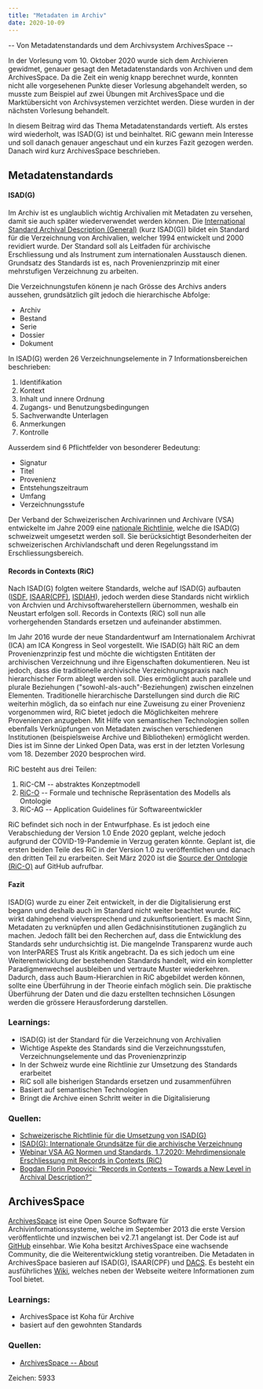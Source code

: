```yaml
---
title: "Metadaten im Archiv"
date: 2020-10-09
---
```



-- Von Metadatenstandards und dem Archivsystem ArchivesSpace --

In der Vorlesung vom 10. Oktober 2020 wurde sich dem Archivieren gewidmet, genauer gesagt den Metadatenstandards von Archiven und dem ArchivesSpace. Da die Zeit ein wenig knapp berechnet wurde, konnten nicht alle vorgesehenen Punkte dieser Vorlesung abgehandelt werden, so musste zum Beispiel auf zwei Übungen mit ArchivesSpace und die Marktübersicht von Archivsystemen verzichtet werden. Diese wurden in der nächsten Vorlesung behandelt.

In diesem Beitrag wird das Thema Metadatenstandards vertieft. Als erstes wird wiederholt, was ISAD(G) ist und beinhaltet. RiC gewann mein Interesse und soll danach genauer angeschaut und ein kurzes Fazit gezogen werden. Danach wird kurz  ArchivesSpace beschrieben.

## Metadatenstandards

#### ISAD(G)

Im Archiv ist es unglaublich wichtig Archivalien mit Metadaten zu versehen, damit sie auch später wiederverwendet werden können. Die [International Standard Archival Description (General)](https://www.ica.org/en/isadg-general-international-standard-archival-description-second-edition) (kurz ISAD(G)) bildet ein Standard für die Verzeichnung von Archivalien, welcher 1994 entwickelt und 2000 revidiert wurde. Der Standard soll als Leitfaden für archivische Erschliessung und als Instrument zum internationalen Ausstausch dienen. Grundsatz des Standards ist es, nach Provenienzprinzip mit einer mehrstufigen Verzeichnung zu arbeiten.

Die Verzeichnungstufen könenn je nach Grösse des Archivs anders aussehen, grundsätzlich gilt jedoch die hierarchische Abfolge:
- Archiv
- Bestand
- Serie
- Dossier
- Dokument

In ISAD(G) werden 26 Verzeichnungselemente in 7 Informationsbereichen beschrieben:
1. Identifikation
2. Kontext
3. Inhalt und innere Ordnung
4. Zugangs- und Benutzungsbedingungen
5. Sachverwandte Unterlagen
6. Anmerkungen
7. Kontrolle

Ausserdem sind 6 Pflichtfelder von besonderer Bedeutung:
* Signatur
* Titel
* Provenienz
* Entstehungszeitraum
* Umfang
* Verzeichnungsstufe

Der Verband der Schweizerischen Archivarinnen und Archivare (VSA) entwickelte im Jahre 2009 eine [nationale Richtlinie](https://vsa-aas.ch/wp-content/uploads/2015/06/Richtlinien_ISAD_G_VSA_d.pdf), welche die ISAD(G) schweizweit umgesetzt werden soll. Sie berücksichtigt Besonderheiten der schweizerischen Archivlandschaft und deren Regelungsstand im Erschliessungsbereich.

#### Records in Contexts (RiC)
Nach ISAD(G) folgten weitere Standards, welche auf ISAD(G) aufbauten ([ISDF](https://www.ica.org/en/isdf-international-standard-describing-functions), [ISAAR(CPF)](https://www.ica.org/en/isaar-cpf-international-standard-archival-authority-record-corporate-bodies-persons-and-families-2nd), [ISDIAH](https://www.ica.org/en/isdiah-international-standard-describing-institutions-archival-holdings)), jedoch werden diese Standards nicht wirklich von Archvien und Archivsoftwareherstellern übernommen, weshalb ein Neustart erfolgen soll. Records in Contexts (RiC) soll nun alle vorhergehenden Standards ersetzen und aufeinander abstimmen.

Im Jahr 2016 wurde der neue Standardentwurf am Internationalem Archivrat (ICA) am ICA Kongress in Seol vorgestellt. Wie ISAD(G) hält RiC an dem Provenienzprinzip fest und möchte die wichtigsten Entitäten der archivischen Verzeichnung und ihre Eigenschaften dokumentieren. Neu ist jedoch, dass die traditionelle archivische Verzeichnungspraxis nach hierarchischer Form ablegt werden soll. Dies ermöglicht auch parallele und plurale Beziehungen ("sowohl-als-auch"-Beziehungen) zwischen einzelnen Elementen. Traditionelle hierarchische Darstellungen sind durch die RiC weiterhin möglich, da so einfach nur eine Zuweisung zu einer Provenienz vorgenommen wird, RiC bietet jedoch die Möglichkeiten mehrere Provenienzen anzugeben. Mit Hilfe von semantischen Technologien sollen ebenfalls Verknüpfungen von Metadaten zwischen verschiedenen Institutionen (beispielsweise Archive und Bibliotheken) ermöglicht werden. Dies ist im Sinne der Linked Open Data, was erst in der letzten Vorlesung vom 18. Dezember 2020 besprochen wird.

RiC besteht aus drei Teilen:
1. RiC-CM -- abstraktes Konzeptmodell
2. [RiC-O](https://ica-egad.github.io/RiC-O/) -- Formale und technische Repräsentation des Modells als Ontologie
3. RiC-AG -- Application Guidelines für Softwareentwickler

RiC befindet sich noch in der Entwurfphase. Es ist jedoch eine Verabschiedung der Version 1.0 Ende 2020 geplant, welche jedoch aufgrund der COVID-19-Pandemie in Verzug geraten könnte. Geplant ist, die ersten beiden Teile des RiC in der Version 1.0 zu veröffentlichen und danach den dritten Teil zu erarbeiten. Seit März 2020 ist die [Source der Ontologie (RiC-O)](https://github.com/ICA-EGAD/RiC-O) auf GitHub aufrufbar.

#### Fazit
ISAD(G) wurde zu einer Zeit entwickelt, in der die Digitalisierung erst begann und deshalb auch im Standard nicht weiter beachtet wurde. RiC wirkt dahingehend vielversprechend und zukunftsorientiert. Es macht Sinn, Metadaten zu verknüpfen und allen Gedächnisinstitutionen zugänglich zu machen. Jedoch fällt bei den Recherchen auf, dass die Entwicklung des Standards sehr undurchsichtig ist. Die mangelnde Transparenz wurde auch von InterPARES Trust als Kritik angebracht. Da es sich jedoch um eine Weiterentwicklung der bestehenden Standards handelt, wird ein kompletter Paradigmenwechsel ausbleiben und vertraute Muster wiederkehren. Dadurch, dass auch Baum-Hierarchien in RiC abgebildet werden können, sollte eine Überführung in der Theorie einfach möglich sein. Die praktische Überführung der Daten und die dazu erstellten technsichen Lösungen werden die grössere Herausforderung darstellen.

### Learnings:
- ISAD(G) ist der Standard für die Verzeichnung von Archivalien
- Wichtige Aspekte des Standards sind die Verzeichnungsstufen, Verzeichnungselemente und das Provenienzprinzip
- In der Schweiz wurde eine Richtlinie zur Umsetzung des Standards erarbeitet
- RiC soll alle bisherigen Standards ersetzen und zusammenführen
- Basiert auf semantischen Technologien
- Bringt die Archive einen Schritt weiter in die Digitalisierung

### Quellen:
- [Schweizerische Richtlinie für die Umsetzung von ISAD(G)](https://vsa-aas.ch/wp-content/uploads/2015/06/Richtlinien_ISAD_G_VSA_d.pdf)
- [ISAD(G): Internationale Grundsätze für die archivische Verzeichnung](https://www.ica.org/sites/default/files/CBPS_2000_Guidelines_ISAD%28G%29_Second-edition_DE.pdf)
- [Webinar VSA AG Normen und Standards, 1.7.2020: Mehrdimensionale Erschliessung mit Records in Contexts (RiC)](https://wiki.docuteam.ch/lib/exe/fetch.php?media=docuteam:praes_vsa-ric_20200701_wildi.pdf)
- [Bogdan Florin Popovici: “Records in Contexts – Towards a New Level in Archival Description?”](http://www.pokarh-mb.si/uploaded/datoteke/Radenci/radenci_2016/013-031_popovici_2016.pdf)

## ArchivesSpace
[ArchivesSpace](https://archivesspace.org/) ist eine Open Source Software für Archivinformationssysteme, welche im September 2013 die erste Version veröffentlichte und inzwischen bei v2.7.1 angelangt ist. Der Code ist auf [GitHub](https://github.com/archivesspace/archivesspace) einsehbar. Wie Koha besitzt ArchivesSpace eine wachsende Community, die die Weiterentwicklung stetig vorantreiben. Die Metadaten in ArchivesSpace basieren auf ISAD(G), ISAAR(CPF) und [DACS](https://www2.archivists.org/groups/technical-subcommittee-on-describing-archives-a-content-standard-dacs/describing-archives-a-content-standard-dacs-second-). Es besteht ein ausführliches [Wiki](https://archivesspace.atlassian.net/wiki/spaces/ADC/overview), welches neben der Webseite weitere Informationen zum Tool bietet.


### Learnings:
- ArchivesSpace ist Koha für Archive
- basiert auf den gewohnten Standards

### Quellen:
- [ArchivesSpace -- About](https://archivesspace.org/about/history)

Zeichen: 5933
